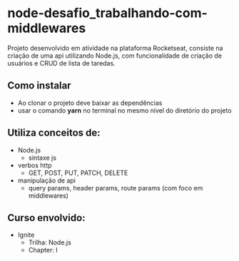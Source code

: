 # node-desafio_trabalhando-com-middlewares

Projeto desenvolvido em atividade na plataforma Rocketseat, consiste na criação de uma api utilizando Node.js, com funcionalidade de criação de usuários e CRUD de lista de taredas.

## Como instalar

- Ao clonar o projeto deve baixar as dependências
- usar o comando **yarn** no terminal no mesmo nível do diretório do projeto

## Utiliza conceitos de:

- Node.js
   - sintaxe js
- verbos http
   - GET, POST, PUT, PATCH, DELETE
- manipulação de api
   - query params, header params, route params (com foco em middlewares)

## Curso envolvido:

- Ignite
   - Trilha: Node.js
   - Chapter: I
